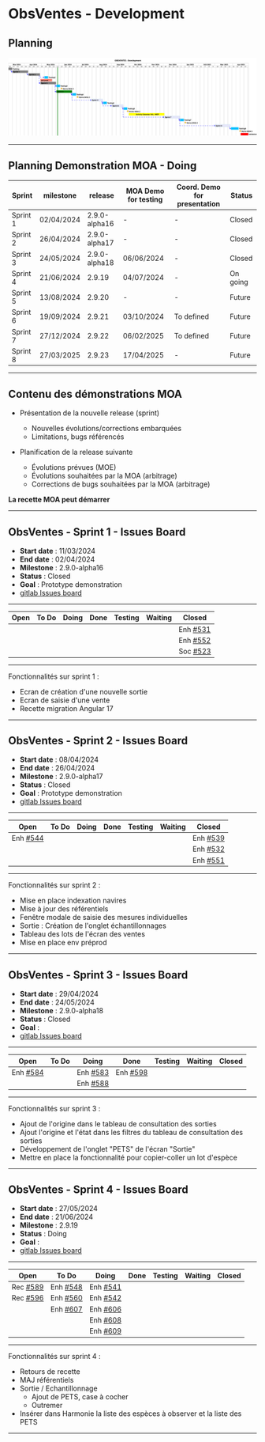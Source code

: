 # ObsVentes - Development

## Planning

![ui-obsventes-planning](/projects/obsvente/not/images/refonte-obsventes-planning-sprints.svg )<!-- .element: style="width: 200%" -->

---

## Planning Demonstration MOA - Doing

| **Sprint** | **milestone** | **release**   | **MOA Demo for testing** | **Coord. Demo for presentation** | **Status** |
|------------|---------------|---------------|--------------------------|----------------------------------|------------|
| Sprint 1   | 02/04/2024    | 2.9.0-alpha16 | -                        | -                                | Closed     |
| Sprint 2   | 26/04/2024    | 2.9.0-alpha17 | -                        | -                                | Closed     |
| Sprint 3   | 24/05/2024    | 2.9.0-alpha18 | 06/06/2024               | -                                | Closed     |
| Sprint 4   | 21/06/2024    | 2.9.19        | 04/07/2024               | -                                | On going   |
| Sprint 5   | 13/08/2024    | 2.9.20        | -                        | -                                | Future     |
| Sprint 6   | 19/09/2024    | 2.9.21        | 03/10/2024               | To defined                       | Future     |
| Sprint 7   | 27/12/2024    | 2.9.22        | 06/02/2025               | To defined                       | Future     |
| Sprint 8   | 27/03/2025    | 2.9.23        | 17/04/2025               | -                                | Future     |
<!-- .element: class="font-size-extra-small" -->

---

## Contenu des démonstrations MOA

- Présentation de la nouvelle release (sprint)
    * Nouvelles évolutions/corrections embarquées
    * Limitations, bugs référencés

- Planification de la release suivante
    * Évolutions prévues (MOE)
    * Évolutions souhaitées par la MOA (arbitrage)
    * Corrections de bugs souhaitées par la MOA (arbitrage)

**La recette MOA peut démarrer**

---

## ObsVentes - Sprint 1 - Issues Board

- **Start date** : 11/03/2024
- **End date** : 02/04/2024
- **Milestone** : 2.9.0-alpha16
- **Status** : Closed
- **Goal** : Prototype demonstration
- [gitlab Issues board](https://gitlab.ifremer.fr/sih-public/sumaris/sumaris-app/-/boards/873?milestone_title=2.9.0-alpha16&search=OBSVENTES)

---

| **Open** | **To Do**                                                                          | **Doing**        | **Done** | **Testing** | **Waiting** | **Closed**                                                                        |
|----------|------------------------------------------------------------------------------------|------------------|----------|-------------|-------------|-----------------------------------------------------------------------------------| 
|          |  |         |          |             |             | Enh [#531](https://gitlab.ifremer.fr/sih-public/sumaris/sumaris-app/-/issues/531) |  |          |             |             |            |
|          |                                                                                    |         |          |             |             | Enh [#552](https://gitlab.ifremer.fr/sih-public/sumaris/sumaris-app/-/issues/552) |
|          |                                                                                    |         |          |             |             | Soc [#523](https://gitlab.ifremer.fr/sih-public/sumaris/sumaris-app/-/issues/523) |

<!-- .element: class="font-size-small" -->

---

Fonctionnalités sur sprint 1 :
- Ecran de création d'une nouvelle sortie
- Ecran de saisie d'une vente
- Recette migration Angular 17

---

## ObsVentes - Sprint 2 - Issues Board

- **Start date** : 08/04/2024
- **End date** : 26/04/2024
- **Milestone** : 2.9.0-alpha17
- **Status** : Closed
- **Goal** : Prototype demonstration
- [gitlab Issues board](https://gitlab.ifremer.fr/sih-public/sumaris/sumaris-app/-/boards/873?milestone_title=2.9.0-alpha17)

---

| **Open**                                                                          | **To Do**                                                                           | **Doing** | **Done** | **Testing** | **Waiting** | **Closed**                                                                                  |
|-----------------------------------------------------------------------------------|-------------------------------------------------------------------------------------|-----------|----------|-------------|-------------|---------------------------------------------------------------------------------------------| 
| Enh [#544](https://gitlab.ifremer.fr/sih-public/sumaris/sumaris-app/-/issues/544) |                                                                                     |           |          |             |             | Enh [#539](https://gitlab.ifremer.fr/sih-public/sumaris/sumaris-app/-/issues/539)           |
|                                                                                   |                                                                                     |           |          |             |             | Enh [#532](https://gitlab.ifremer.fr/sih-public/sumaris/sumaris-app/-/issues/532)           |
|                                                                                   |                                                                                     |           |          |             |             | Enh [#551](https://gitlab.ifremer.fr/sih-public/sumaris/sumaris-app/-/issues/551)           |
<!-- .element: class="font-size-small" -->

---

Fonctionnalités sur sprint 2 :
- Mise en place indexation navires
- Mise à jour des référentiels
- Fenêtre modale de saisie des mesures individuelles 
- Sortie : Création de l'onglet échantillonnages
- Tableau des lots de l'écran des ventes
- Mise en place env préprod

---


## ObsVentes - Sprint 3 - Issues Board

- **Start date** : 29/04/2024
- **End date** : 24/05/2024
- **Milestone** : 2.9.0-alpha18
- **Status** : Closed
- **Goal** :
- [gitlab Issues board](https://gitlab.ifremer.fr/sih-public/sumaris/sumaris-app/-/boards/873?label_name[]=OBSVENTES&milestone_title=2.9.3-alpha18)

---

| **Open**                                                                          | **To Do** | **Doing**                                                                         | **Done**                                                                          | **Testing** | **Waiting** | **Closed** |
|-----------------------------------------------------------------------------------|-----------|-----------------------------------------------------------------------------------|-----------------------------------------------------------------------------------|-------------|-------------|------------| 
| Enh [#584](https://gitlab.ifremer.fr/sih-public/sumaris/sumaris-app/-/issues/584) |           | Enh [#583](https://gitlab.ifremer.fr/sih-public/sumaris/sumaris-app/-/issues/583) | Enh [#598](https://gitlab.ifremer.fr/sih-public/sumaris/sumaris-app/-/issues/598) |             |             |            | 
|                                                                                   |           | Enh [#588](https://gitlab.ifremer.fr/sih-public/sumaris/sumaris-app/-/issues/588) |                                                                                   |             |             |            |

<!-- .element: class="font-size-small" -->

---

Fonctionnalités sur sprint 3 :
- Ajout de l'origine dans le tableau de consultation des sorties
- Ajout l'origine et l'état dans les filtres du tableau de consultation des sorties
- Développement de l'onglet "PETS" de l'écran "Sortie"
- Mettre en place la fonctionnalité pour copier-coller un lot d'espèce

---


## ObsVentes - Sprint 4 - Issues Board

- **Start date** : 27/05/2024
- **End date** : 21/06/2024
- **Milestone** : 2.9.19
- **Status** : Doing
- **Goal** :
- [gitlab Issues board](https://gitlab.ifremer.fr/sih-public/sumaris/sumaris-app/-/boards/873?label_name[]=OBSVENTES&milestone_title=2.9.19)

---

| **Open**                                                                          | **To Do**                                                                         | **Doing**                                                                         | **Done** | **Testing** | **Waiting** | **Closed** |
|-----------------------------------------------------------------------------------|-----------------------------------------------------------------------------------|-----------------------------------------------------------------------------------|----------|-------------|-------------|------------| 
| Rec [#589](https://gitlab.ifremer.fr/sih-public/sumaris/sumaris-app/-/issues/589) | Enh [#548](https://gitlab.ifremer.fr/sih-public/sumaris/sumaris-app/-/issues/548) | Enh [#541](https://gitlab.ifremer.fr/sih-public/sumaris/sumaris-app/-/issues/541) |          |             |             |            | 
| Rec [#596](https://gitlab.ifremer.fr/sih-public/sumaris/sumaris-app/-/issues/596) | Enh [#560](https://gitlab.ifremer.fr/sih-public/sumaris/sumaris-app/-/issues/560) | Enh [#542](https://gitlab.ifremer.fr/sih-public/sumaris/sumaris-app/-/issues/542) |          |             |             |            |
|                                                                                   | Enh [#607](https://gitlab.ifremer.fr/sih-public/sumaris/sumaris-app/-/issues/607) | Enh [#606](https://gitlab.ifremer.fr/sih-public/sumaris/sumaris-app/-/issues/606) |          |             |             |            |
|                                                                                   |                                                                                   | Enh [#608](https://gitlab.ifremer.fr/sih-public/sumaris/sumaris-app/-/issues/608) |          |             |             |            |
|                                                                                   |                                                                                   | Enh [#609](https://gitlab.ifremer.fr/sih-public/sumaris/sumaris-app/-/issues/609) |          |             |             |            |
<!-- .element: class="font-size-small" -->

---

Fonctionnalités sur sprint 4 :
- Retours de recette
- MAJ référentiels
- Sortie / Echantillonnage
  - Ajout de PETS, case à cocher
  - Outremer
- Insérer dans Harmonie la liste des espèces à observer et la liste des PETS


---

